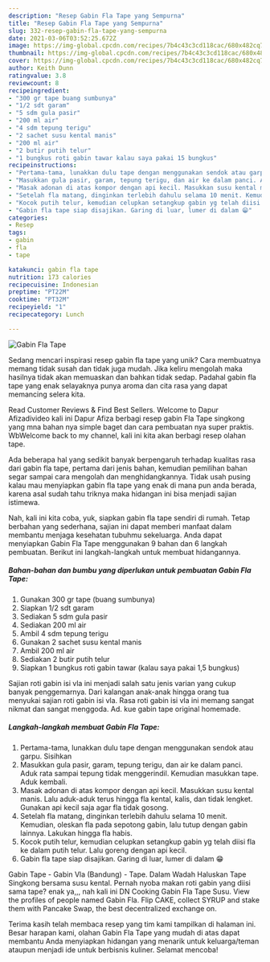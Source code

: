 ```yaml
---
description: "Resep Gabin Fla Tape yang Sempurna"
title: "Resep Gabin Fla Tape yang Sempurna"
slug: 332-resep-gabin-fla-tape-yang-sempurna
date: 2021-03-06T03:52:25.672Z
image: https://img-global.cpcdn.com/recipes/7b4c43c3cd118cac/680x482cq70/gabin-fla-tape-foto-resep-utama.jpg
thumbnail: https://img-global.cpcdn.com/recipes/7b4c43c3cd118cac/680x482cq70/gabin-fla-tape-foto-resep-utama.jpg
cover: https://img-global.cpcdn.com/recipes/7b4c43c3cd118cac/680x482cq70/gabin-fla-tape-foto-resep-utama.jpg
author: Keith Dunn
ratingvalue: 3.8
reviewcount: 8
recipeingredient:
- "300 gr tape buang sumbunya"
- "1/2 sdt garam"
- "5 sdm gula pasir"
- "200 ml air"
- "4 sdm tepung terigu"
- "2 sachet susu kental manis"
- "200 ml air"
- "2 butir putih telur"
- "1 bungkus roti gabin tawar kalau saya pakai 15 bungkus"
recipeinstructions:
- "Pertama-tama, lunakkan dulu tape dengan menggunakan sendok atau garpu. Sisihkan"
- "Masukkan gula pasir, garam, tepung terigu, dan air ke dalam panci. Aduk rata sampai tepung tidak menggerindil. Kemudian masukkan tape. Aduk kembali."
- "Masak adonan di atas kompor dengan api kecil. Masukkan susu kental manis. Lalu aduk-aduk terus hingga fla kental, kalis, dan tidak lengket. Gunakan api kecil saja agar fla tidak gosong."
- "Setelah fla matang, dinginkan terlebih dahulu selama 10 menit. Kemudian, oleskan fla pada sepotong gabin, lalu tutup dengan gabin lainnya. Lakukan hingga fla habis."
- "Kocok putih telur, kemudian celupkan setangkup gabin yg telah diisi fla ke dalam putih telur. Lalu goreng dengan api kecil."
- "Gabin fla tape siap disajikan. Garing di luar, lumer di dalam 😁"
categories:
- Resep
tags:
- gabin
- fla
- tape

katakunci: gabin fla tape 
nutrition: 173 calories
recipecuisine: Indonesian
preptime: "PT22M"
cooktime: "PT32M"
recipeyield: "1"
recipecategory: Lunch

---
```



![Gabin Fla Tape](https://img-global.cpcdn.com/recipes/7b4c43c3cd118cac/680x482cq70/gabin-fla-tape-foto-resep-utama.jpg)

Sedang mencari inspirasi resep gabin fla tape yang unik? Cara membuatnya memang tidak susah dan tidak juga mudah. Jika keliru mengolah maka hasilnya tidak akan memuaskan dan bahkan tidak sedap. Padahal gabin fla tape yang enak selayaknya punya aroma dan cita rasa yang dapat memancing selera kita.

Read Customer Reviews &amp; Find Best Sellers. Welcome to Dapur Afizadivideo kali ini Dapur Afiza berbagi resep gabin Fla Tape singkong yang mna bahan nya simple baget dan cara pembuatan nya super praktis. WbWelcome back to my channel, kali ini kita akan berbagi resep olahan tape.

Ada beberapa hal yang sedikit banyak berpengaruh terhadap kualitas rasa dari gabin fla tape, pertama dari jenis bahan, kemudian pemilihan bahan segar sampai cara mengolah dan menghidangkannya. Tidak usah pusing kalau mau menyiapkan gabin fla tape yang enak di mana pun anda berada, karena asal sudah tahu triknya maka hidangan ini bisa menjadi sajian istimewa.


Nah, kali ini kita coba, yuk, siapkan gabin fla tape sendiri di rumah. Tetap berbahan yang sederhana, sajian ini dapat memberi manfaat dalam membantu menjaga kesehatan tubuhmu sekeluarga. Anda dapat menyiapkan Gabin Fla Tape menggunakan 9 bahan dan 6 langkah pembuatan. Berikut ini langkah-langkah untuk membuat hidangannya.

<!--inarticleads1-->

##### Bahan-bahan dan bumbu yang diperlukan untuk pembuatan Gabin Fla Tape:

1. Gunakan 300 gr tape (buang sumbunya)
1. Siapkan 1/2 sdt garam
1. Sediakan 5 sdm gula pasir
1. Sediakan 200 ml air
1. Ambil 4 sdm tepung terigu
1. Gunakan 2 sachet susu kental manis
1. Ambil 200 ml air
1. Sediakan 2 butir putih telur
1. Siapkan 1 bungkus roti gabin tawar (kalau saya pakai 1,5 bungkus)


Sajian roti gabin isi vla ini menjadi salah satu jenis varian yang cukup banyak penggemarnya. Dari kalangan anak-anak hingga orang tua menyukai sajian roti gabin isi vla. Rasa roti gabin isi vla ini memang sangat nikmat dan sangat menggoda. Ad. kue gabin tape original homemade. 

<!--inarticleads2-->

##### Langkah-langkah membuat Gabin Fla Tape:

1. Pertama-tama, lunakkan dulu tape dengan menggunakan sendok atau garpu. Sisihkan
1. Masukkan gula pasir, garam, tepung terigu, dan air ke dalam panci. Aduk rata sampai tepung tidak menggerindil. Kemudian masukkan tape. Aduk kembali.
1. Masak adonan di atas kompor dengan api kecil. Masukkan susu kental manis. Lalu aduk-aduk terus hingga fla kental, kalis, dan tidak lengket. Gunakan api kecil saja agar fla tidak gosong.
1. Setelah fla matang, dinginkan terlebih dahulu selama 10 menit. Kemudian, oleskan fla pada sepotong gabin, lalu tutup dengan gabin lainnya. Lakukan hingga fla habis.
1. Kocok putih telur, kemudian celupkan setangkup gabin yg telah diisi fla ke dalam putih telur. Lalu goreng dengan api kecil.
1. Gabin fla tape siap disajikan. Garing di luar, lumer di dalam 😁


Gabin Tape - Gabin Vla (Bandung) - Tape. Dalam Wadah Haluskan Tape Singkong bersama susu kental. Pernah nyoba makan roti gabin yang diisi sama tape? enak ya,,, nah kali ini DN Cooking Gabin Fla Tape Susu. View the profiles of people named Gabin Fla. Flip CAKE, collect SYRUP and stake them with Pancake Swap, the best decentralized exchange on. 

Terima kasih telah membaca resep yang tim kami tampilkan di halaman ini. Besar harapan kami, olahan Gabin Fla Tape yang mudah di atas dapat membantu Anda menyiapkan hidangan yang menarik untuk keluarga/teman ataupun menjadi ide untuk berbisnis kuliner. Selamat mencoba!
